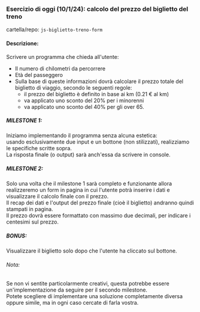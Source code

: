 ### Esercizio di oggi (10/1/24): calcolo del prezzo del biglietto del treno

cartella/repo: `js-biglietto-treno-form`

#### Descrizione:

Scrivere un programma che chieda all'utente:
- Il numero di chilometri da percorrere
- Età del passeggero  
- Sulla base di queste informazioni dovrà calcolare il prezzo totale del biglietto di viaggio, secondo le seguenti regole:
    - il prezzo del biglietto è definito in base ai km (0.21 € al km)
    - va applicato uno sconto del 20% per i minorenni
    - va applicato uno sconto del 40% per gli over 65.

##### MILESTONE 1:
Iniziamo implementando il programma senza alcuna estetica:    
usando esclusivamente due input e un bottone (non stilizzati), realizziamo le specifiche scritte sopra.  
La risposta finale (o output) sarà anch'essa da scrivere in console.

##### MILESTONE 2:
Solo una volta che il milestone 1 sarà completo e funzionante allora realizzeremo un form in pagina in cui l'utente potrà inserire i dati e visualizzare il calcolo finale con il prezzo.  
Il recap dei dati e l'output del prezzo finale (cioè il biglietto) andranno quindi stampati in pagina.   
Il prezzo dovrà essere formattato con massimo due decimali, per indicare i centesimi sul prezzo.  

##### BONUS:
Visualizzare il biglietto solo dopo che l'utente ha cliccato sul bottone.  
###### Nota:
Se non vi sentite particolarmente creativi, questa potrebbe essere un'implementazione da seguire per il secondo milestone.   
Potete scegliere di implementare una soluzione completamente diversa oppure simile, ma in ogni caso cercate di farla vostra.
